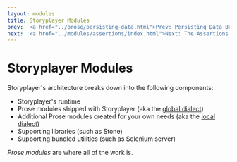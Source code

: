 ```yaml
---
layout: modules
title: Storyplayer Modules
prev: '<a href="../prose/persisting-data.html">Prev: Persisting Data Between Executions</a>'
next: '<a href="../modules/assertions/index.html">Next: The Assertions Module</a>'
---
```


# Storyplayer Modules

Storyplayer's architecture breaks down into the following components:

* Storyplayer's runtime
* Prose modules shipped with Storyplayer (aka the [global dialect](../prose/global-dialect.html))
* Additional Prose modules created for your own needs (aka the [local dialect](../prose/local-dialect.html))
* Supporting libraries (such as Stone)
* Supporting bundled utilities (such as Selenium server)

_Prose modules_ are where all of the work is.